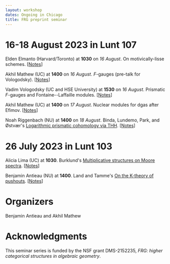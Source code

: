 ```yaml
---
layout: workshop
dates: Ongoing in Chicago
title: FRG preprint seminar
---
```

<div style="display:none">
$
\newcommand\A{\mathrm{A}}
\newcommand\C{\mathrm{C}}
\newcommand\D{\mathrm{D}}
\newcommand\E{\mathrm{E}}
\newcommand\F{\mathrm{F}}
\newcommand\G{\mathrm{G}}
\newcommand\H{\mathrm{H}}
\newcommand\h{\mathrm{h}}
\newcommand\K{\mathrm{K}}
\newcommand\L{\mathrm{L}}
\newcommand\M{\mathrm{M}}
\newcommand\t{\mathrm{t}}
\newcommand{\bA}{\mathbf{A}}
\newcommand{\bG}{\mathbf{G}}
\newcommand{\bH}{\mathbf{H}}
\newcommand{\bT}{\mathbf{T}}
\newcommand{\bW}{\mathbf{W}}
\newcommand{\Gm}{\bG_m}
\newcommand\Ascr{\mathcal{A}}
\newcommand\Cscr{\mathcal{C}}
\newcommand\Dscr{\mathcal{D}}
\newcommand\Escr{\mathcal{E}}
\newcommand\Kscr{\mathcal{K}}
\newcommand\Lscr{\mathcal{L}}
\newcommand\Oscr{\mathcal{O}}
\newcommand\Perfscr{\mathcal{P}\mathrm{erf}}
\newcommand\Acscr{\mathcal{A}\mathrm{c}}
\newcommand\heart{\heartsuit}
\newcommand\cn{\mathrm{cn}}
\newcommand\op{\mathrm{op}}
\newcommand\gr{\mathrm{gr}}
\newcommand\Gr{\mathrm{Gr}}
\newcommand\fil{\mathrm{fil}}
\newcommand\Ho{\mathrm{Ho}}
\newcommand\dR{\mathrm{dR}}
\newcommand\HH{\mathrm{HH}}
\newcommand\HC{\mathrm{HC}}
\newcommand\HP{\mathrm{HP}}
\newcommand\TC{\mathrm{TC}}
\newcommand\TP{\mathrm{TP}}
\newcommand{\bMap}{\mathbf{Map}}
\newcommand{\End}{\mathrm{End}}
\newcommand{\Mod}{\mathrm{Mod}}
\newcommand{\coMod}{\mathrm{coMod}}
\newcommand{\Fun}{\mathrm{Fun}}
\newcommand{\bMap}{\mathbf{Map}}
\newcommand\bE{\mathbf{E}}
\newcommand\bZ{\mathbf{Z}}
\newcommand\bAM{\mathbf{AM}}
\newcommand\bLM{\mathbf{LM}}
\newcommand\Spec{\mathrm{Spec}}
\newcommand\CAlg{\mathrm{CAlg}}
\newcommand\aCAlg{\mathfrak{a}\CAlg}
\newcommand\dCAlg{\mathfrak{d}\CAlg}
$
</div>

# 16-18 August 2023 in Lunt 107

Elden Elmanto (Harvard/Toronto) at **1030** on _16 August_. On motivically-lisse schemes.
\[[Notes](https://www.dropbox.com/scl/fi/ifyd4aooyzxn1718doyi5/elmanto-on-motivically-lisse-schemes.pdf?rlkey=6wel8goxw93t5dmt0ntmkv2hx&dl=0)\]

Akhil Mathew (UC) at **1400** on _16 August_. $F$-gauges (pre-talk for Vologodsky).
\[[Notes](https://www.dropbox.com/scl/fi/kgh53y0w0cze6b9nkbakg/mathew-f-gauges-pre-talk-for-vologodsky.pdf?rlkey=q19fim5datoi362t9w7e7ysns&dl=0)\]

Vadim Vologodsky (UC and HSE University) at **1530** on _16 August_. Prismatic $F$-gauges and Fontaine--Laffaille modules.
\[[Notes](https://www.dropbox.com/scl/fi/mj67ho3hvvtycxjnxtgar/vologodsky-prismatic-f-gauges-and-fontaine-lafaille-modules.pdf?rlkey=42d3pnnbfaykkb5wq7qmplgr8&dl=0)\]

Akhil Mathew (UC) at **1400** on _17 August_. Nuclear modules for dgas after Efimov.
\[[Notes](https://www.dropbox.com/scl/fi/88yftvoqxx0p9lng5jysc/mathew-nuclear-modules-for-proper-dg-algebras-after-efimov.pdf?rlkey=fveqqcm3ao6xz3rvbw5s0kkoc&dl=0)\]

Noah Riggenbach (NU) at **1400** on _18 August_. Binda, Lundemo, Park, and Østvær's [Logarithmic
prismatic cohomology via THH](https://arxiv.org/abs/2306.01368).
\[[Notes](https://www.dropbox.com/scl/fi/id5h06r1n7oaqats24g4o/riggenbach-log-prismatic-cohomology-via-thh-binda-lundemo-park-ostvaer.pdf?rlkey=gmm2uxr74jbuwptf7rbg49wc3&dl=0)\]



# 26 July 2023 in Lunt 103

Alicia Lima (UC) at **1030**. Burklund's [Multiplicative structures on Moore
spectra](https://arxiv.org/abs/2203.14787).
\[[Notes](https://www.dropbox.com/scl/fi/khmegsb5wnaq7g3satiek/lima-multiplicative-structures-on-moore-spectra-burklund.pdf?rlkey=jjaee1bzfyuggfl70vxakknnz&dl=0)\]

Benjamin Antieau (NU) at **1400**. Land and Tamme's [On the K-theory of
pushouts](https://arxiv.org/abs/2304.12812).
\[[Notes](https://www.dropbox.com/scl/fi/vhdldoqeizhtxb0rptpyc/antieau-on-the-k-theory-of-pushouts-land-and-tamme.pdf?rlkey=o5fjboso0hqum9ndoihrrd4hr&dl=0)\]




# Organizers

Benjamin Antieau and Akhil Mathew

# Acknowledgments

This seminar series is funded by the NSF grant DMS-2152235, _FRG: higher categorical structures in
algebraic geometry_.
